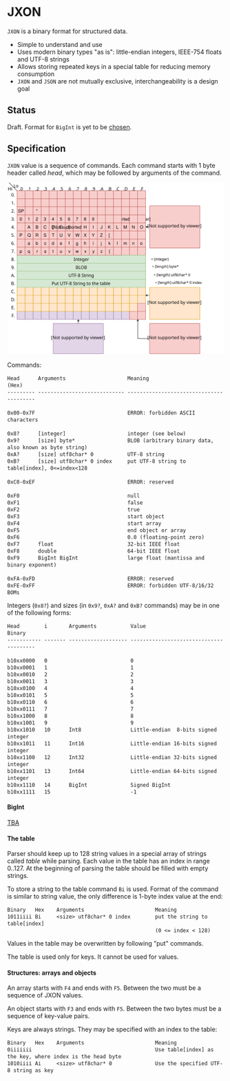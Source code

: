 # JXON

`JXON` is a binary format for structured data.

* Simple to understand and use
* Uses modern binary types "as is": little-endian integers, IEEE-754 floats and UTF-8 strings
* Allows storing repeated keys in a special table for reducing memory consumption
* `JXON` and `JSON` are not mutually exclusive, interchangeability is a design goal

## Status

Draft. Format for `BigInt` is yet to be [chosen](docs/bigint_ideas.md).

## Specification

`JXON` value is a sequence of commands. Each command starts with 1 byte header
called *head*, which may be followed by arguments of the command.

![JXON bytes diagram](docs/jxon.svg)

Commands:

```
Head      Arguments                    Meaning
(Hex)
--------- ---------------------------- ----------------------------------------

0x00-0x7F                              ERROR: forbidden ASCII characters

0x8?      [integer]                    integer (see below)
0x9?      [size] byte*                 BLOB (arbitrary binary data, also known as byte string)
0xA?      [size] utf8char* 0           UTF-8 string
0xB?      [size] utf8char* 0 index     put UTF-8 string to table[index], 0<=index<128

0xC0-0xEF                              ERROR: reserved

0xF0                                   null
0xF1                                   false
0xF2                                   true
0xF3                                   start object
0xF4                                   start array
0xF5                                   end object or array
0xF6                                   0.0 (floating-point zero)
0xF7      float                        32-bit IEEE float
0xF8      double                       64-bit IEEE float
0xF9      BigInt BigInt                large float (mantissa and binary exponent)

0xFA-0xFD                              ERROR: reserved
0xFE-0xFF                              ERROR: forbidden UTF-8/16/32 BOMs
```

Integers (`0x8?`) and sizes (in `0x9?`, `0xA?` and `0xB?` commands) may be in
one of the following forms:

```
Head        i       Arguments           Value
Binary
----------- ------- ------------------- ---------------------------------------

b10xx0000   0                           0
b10xx0001   1                           1
b10xx0010   2                           2
b10xx0011   3                           3
b10xx0100   4                           4
b10xx0101   5                           5
b10xx0110   6                           6
b10xx0111   7                           7
b10xx1000   8                           8
b10xx1001   9                           9
b10xx1010   10      Int8                Little-endian  8-bits signed integer
b10xx1011   11      Int16               Little-endian 16-bits signed integer
b10xx1100   12      Int32               Little-endian 32-bits signed integer
b10xx1101   13      Int64               Little-endian 64-bits signed integer
b10xx1110   14      BigInt              Signed BigInt
b10xx1111   15                          -1
```

#### BigInt

[TBA](docs/bigint_ideas.md)

#### The table

Parser should keep up to 128 string values in a special array of strings called
*table* while parsing. Each value in the table has an index in range 0..127. At
the beginning of parsing the table should be filled with empty strings.

To store a string to the table command `Bi` is used. Format of the command is
similar to string value, the only difference is 1-byte index value at the end:

```
Binary   Hex    Arguments                       Meaning
1011iiii Bi     <size> utf8char* 0 index        put the string to table[index]
                                                (0 <= index < 128)
```

Values in the table may be overwritten by following "put" commands.

The table is used only for keys. It cannot be used for values.

#### Structures: arrays and objects

An array starts with `F4` and ends with `F5`. Between the two must be a
sequence of JXON values.

An object starts with `F3` and ends with `F5`. Between the two bytes must
be a sequence of key-value pairs.

Keys are always strings. They may be specified with an index to the table:

```
Binary   Hex    Arguments                       Meaning
0iiiiiii                                        Use table[index] as the key, where index is the head byte
1010iiii Ai     <size> utf8char* 0              Use the specified UTF-8 string as key
```

